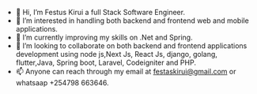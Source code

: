 - 👋 Hi, I’m Festus Kirui a full Stack Software Engineer.
- 👀 I’m interested in handling both backend and frontend web and mobile applications.
- 🌱 I’m currently improving my skills on .Net and Spring.
- 💞️ I’m looking to collaborate on both backend and frontend applications development using node js,Next Js, React Js, django, golang, flutter,Java, Spring boot, Laravel, Codeigniter and PHP.
- 📫 Anyone can reach through my email at festaskirui@gmail.com or whatsaap +254798 663646.

<!---
Festorz/Festorz is a ✨ special ✨ repository because its `README.md` (this file) appears on your GitHub profile.
You can click the Preview link to take a look at your changes.
--->
